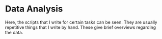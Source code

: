 # Data Analysis
Here, the scripts that I write for certain tasks can be seen. They are usually repetitive things that I write by hand. These give brief overviews regarding the data.
